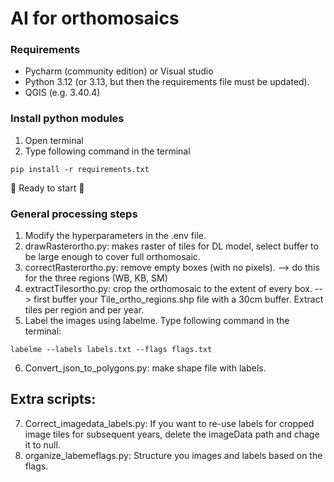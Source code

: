 # AI for orthomosaics

### Requirements
- Pycharm (community edition) or Visual studio
- Python 3.12 (or 3.13, but then the requirements file must be updated).
- QGIS (e.g. 3.40.4)

### Install python modules
1. Open terminal
2. Type following command in the terminal
~~~shell
pip install -r requirements.txt
~~~

:rocket: Ready to start :rocket:

### General processing steps
1. Modify the hyperparameters in the .env file. 
2. drawRasterortho.py: makes raster of tiles for DL model, select buffer to be large enough to cover full orthomosaic.
3. correctRasterortho.py: remove empty boxes (with no pixels). --> do this for the three regions (WB, KB, SM)
4. extractTilesortho.py: crop the orthomosaic to the extent of every box. --> first buffer your Tile_ortho_regions.shp file with a 30cm buffer. Extract tiles per region and per year.
5. Label the images using labelme. Type following command in the terminal:

~~~shell
labelme --labels labels.txt --flags flags.txt
~~~

6. Convert_json_to_polygons.py: make shape file with labels.

Extra scripts: 
--------------

7. Correct_imagedata_labels.py: If you want to re-use labels for cropped image tiles for subsequent years, delete the imageData path and chage it to null.
8. organize_labemeflags.py: Structure you images and labels based on the flags.

